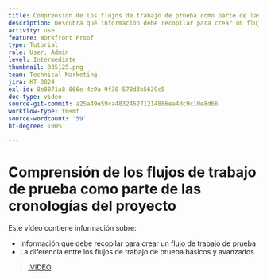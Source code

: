 ```yaml
---
title: Comprensión de los flujos de trabajo de prueba como parte de las cronologías del proyecto
description: Descubra qué información debe recopilar para crear un flujo de trabajo de prueba y la diferencia entre los flujos de trabajo de prueba básicos y avanzados en  [!DNL  Workfront].
activity: use
feature: Workfront Proof
type: Tutorial
role: User, Admin
level: Intermediate
thumbnail: 335125.png
team: Technical Marketing
jira: KT-8824
exl-id: 8e8871a8-866e-4c9a-9f30-578d3b5639c5
doc-type: video
source-git-commit: a25a49e59ca483246271214886ea4dc9c10e8d66
workflow-type: tm+mt
source-wordcount: '59'
ht-degree: 100%

---
```


# Comprensión de los flujos de trabajo de prueba como parte de las cronologías del proyecto

Este vídeo contiene información sobre:

* Información que debe recopilar para crear un flujo de trabajo de prueba
* La diferencia entre los flujos de trabajo de prueba básicos y avanzados

>[!VIDEO](https://video.tv.adobe.com/v/335125/?quality=12&learn=on)



